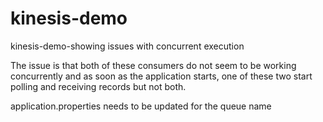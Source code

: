 # kinesis-demo
kinesis-demo-showing issues with concurrent execution

The issue is that both of these consumers do not seem to be working concurrently 
and as soon as the application starts, one of these two start polling and receiving records but not both.

application.properties needs to be updated for the queue name
